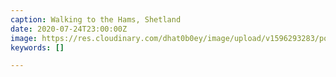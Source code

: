 ```yaml
---
caption: Walking to the Hams, Shetland
date: 2020-07-24T23:00:00Z
image: https://res.cloudinary.com/dhat0b0ey/image/upload/v1596293283/portfolio/latestimages/_DSF4808_ml6p2k.jpg
keywords: []

---
```

